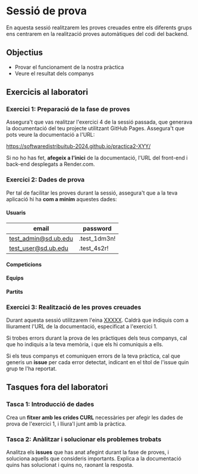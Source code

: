 # Sessió de prova
En aquesta sessió realitzarem les proves creuades entre els diferents grups ens centrarem en la realització proves automàtiques del codi del backend.

## Objectius
* Provar el funcionament de la nostra pràctica
* Veure el resultat dels companys

## Exercicis al laboratori

### Exercici 1: Preparació de la fase de proves

Assegura't que vas realitzar l'exercici 4 de la sessió passada, que generava la documentació del teu projecte utilitzant
GitHub Pages. Assegura't que pots veure la documentació a l'URL:

https://softwaredistribuitub-2024.github.io/practica2-XYY/

Si no ho has fet, **afegeix a l'inici** de la documentació, l'URL del front-end i back-end desplegats a Render.com.

### Exercici 2: Dades de prova

Per tal de facilitar les proves durant la sessió, assegura't que a la teva aplicació hi ha **com a mínim** aquestes dades:

#### Usuaris

| email                | password       |
| -------              | -------------- |
| test_admin@sd.ub.edu | .test_1dm3n!   |
| test_user@sd.ub.edu  | .test_4s2r!    |


#### Competicions


#### Equips

#### Partits


### Exercici 3: Realització de les proves creuades

Durant aquesta sessió utilitzarem l'eina [XXXXX](XXXX). Caldrà que indiquis com a lliurament l'URL de la documentació, 
especificat a l'exercici 1.

Si trobes errors durant la prova de les pràctiques dels teus companys, cal que ho indiquis a la teva memòria, i que els
hi comuniquis a ells.

Si els teus companys et comuniquen errors de la teva pràctica, cal que generis un **issue** per cada error detectat,
indicant en el títol de l'issue quin grup te l'ha reportat.

## Tasques fora del laboratori

### Tasca 1: Introducció de dades

Crea un **fitxer amb les crides CURL** necessàries per afegir les dades de prova de l'exercici 1, i lliura'l junt amb la pràctica.

### Tasca 2: Anàlitzar i solucionar els problemes trobats

Analitza els **issues** que has anat afegint durant la fase de proves, i soluciona aquells que consideris importants.
Explica a la documentació quins has solucionat i quins no, raonant la resposta.
